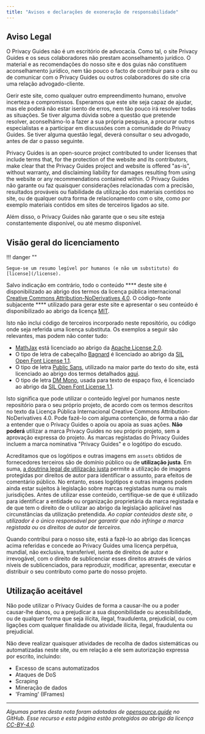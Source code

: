 ```yaml
---
title: "Avisos e declarações de exoneração de responsabilidade"
---
```


## Aviso Legal

O Privacy Guides não é um escritório de advocacia. Como tal, o site Privacy Guides e os seus colaboradores não prestam aconselhamento jurídico. O material e as recomendações do nosso site e dos guias não constituem aconselhamento jurídico, nem tão pouco o facto de contribuir para o site ou de comunicar com o Privacy Guides ou outros colaboradores do site cria uma relação advogado-cliente.

Gerir este site, como qualquer outro empreendimento humano, envolve incerteza e compromissos. Esperamos que este site seja capaz de ajudar, mas ele poderá não estar isento de erros, nem tão pouco irá resolver todas as situações. Se tiver alguma dúvida sobre a questão que pretende resolver, aconselhámo-lo a fazer a sua própria pesquisa, a procurar outros especialistas e a participar em discussões com a comunidade do Privacy Guides. Se tiver alguma questão legal, deverá consultar o seu advogado, antes de dar o passo seguinte.

Privacy Guides is an open-source project contributed to under licenses that include terms that, for the protection of the website and its contributors, make clear that the Privacy Guides project and website is offered "as-is", without warranty, and disclaiming liability for damages resulting from using the website or any recommendations contained within. O Privacy Guides não garante ou faz quaisquer considerações relacionadas com a precisão, resultados prováveis ou fiabilidade da utilização dos materiais contidos no site, ou de qualquer outra forma de relacionamento com o site, como por exemplo materiais contidos em sites de terceiros ligados ao site.

Além disso, o Privacy Guides não garante que o seu site esteja constantemente disponível, ou até mesmo disponível.

## Visão geral do licenciamento

!!! danger ""

    Segue-se um resumo legível por humanos (e não um substituto) do [license](/license).

Salvo indicação em contrário, todo o conteúdo **** deste site é disponibilizado ao abrigo dos termos da licença pública internacional [Creative Commons Attribution-NoDerivatives 4.0](https://github.com/privacyguides/privacyguides.org/blob/main/LICENSE). O código-fonte subjacente **** utilizado para gerar este site e apresentar o seu conteúdo é disponibilizado ao abrigo da licença [MIT](https://github.com/privacyguides/privacyguides.org/tree/main/LICENSE-CODE).

Isto não inclui código de terceiros incorporado neste repositório, ou código onde seja referida uma licença substituta. Os exemplos a seguir são relevantes, mas podem não conter tudo:

* [MathJax](https://github.com/privacyguides/privacyguides.org/blob/main/theme/assets/javascripts/mathjax.js) está licenciado ao abrigo da [Apache License 2.0](https://github.com/privacyguides/privacyguides.org/blob/main/docs/assets/javascripts/LICENSE.mathjax.txt).
* O tipo de letra de cabeçalho [Bagnard](https://github.com/privacyguides/brand/tree/main/WOFF/bagnard) é licenciado ao abrigo da [SIL Open Font License 1.1](https://github.com/privacyguides/brand/blob/main/WOFF/bagnard/LICENSE.txt).
* O tipo de letra [Public Sans](https://github.com/privacyguides/brand/tree/main/WOFF/public_sans), utilizado na maior parte do texto do site, está licenciado ao abrigo dos termos detalhados [aqui](https://github.com/privacyguides/brand/blob/main/WOFF/public_sans/LICENSE.txt).
* O tipo de letra [DM Mono](https://github.com/privacyguides/brand/tree/main/WOFF/dm_mono), usada para texto de espaço fixo, é licenciado ao abrigo da [SIL Open Font License 1.1](https://github.com/privacyguides/brand/blob/main/WOFF/dm_mono/LICENSE.txt).

Isto significa que pode utilizar o conteúdo legível por humanos neste repositório para o seu próprio projeto, de acordo com os termos descritos no texto da Licença Pública Internacional Creative Commons Attribution-NoDerivatives 4.0. Pode fazê-lo com alguma contenção, de forma a não dar a entender que o Privacy Guides o apoia ou apoia as suas ações. **Não poderá** utilizar a marca Privacy Guides no seu próprio projeto, sem a aprovação expressa do projeto. As marcas registadas do Privacy Guides incluem a marca nominativa "Privacy Guides" e o logótipo do escudo.

Acreditamos que os logótipos e outras imagens em `assets` obtidos de fornecedores terceiros são de domínio público ou de **utilização justa**. Em suma, [a doutrina legal de utilização justa](https://www.copyright.gov/fair-use/more-info.html) permite a utilização de imagens protegidas por direitos de autor para identificar o assunto, para efeitos de comentário público. No entanto, esses logótipos e outras imagens podem ainda estar sujeitos à legislação sobre marcas registadas numa ou mais jurisdições. Antes de utilizar esse conteúdo, certifique-se de que é utilizado para identificar a entidade ou organização proprietária da marca registada e de que tem o direito de o utilizar ao abrigo da legislação aplicável nas circunstâncias da utilização pretendida. *Ao copiar conteúdos deste site, o utilizador é o único responsável por garantir que não infringe a marca registada ou os direitos de autor de terceiros.*

Quando contribui para o nosso site, está a fazê-lo ao abrigo das licenças acima referidas e concede ao Privacy Guides uma licença perpétua, mundial, não exclusiva, transferível, isenta de direitos de autor e irrevogável, com o direito de sublicenciar esses direitos através de vários níveis de sublicenciados, para reproduzir, modificar, apresentar, executar e distribuir o seu contributo como parte do nosso projeto.

## Utilização aceitável

Não pode utilizar o Privacy Guides de forma a causar-lhe ou a poder causar-lhe danos, ou a prejudicar a sua disponibilidade ou acessibilidade, ou de qualquer forma que seja ilícita, ilegal, fraudulenta, prejudicial, ou com ligações com qualquer finalidade ou atividade ilícita, ilegal, fraudulenta ou prejudicial.

Não deve realizar quaisquer atividades de recolha de dados sistemáticas ou automatizadas neste site, ou em relação a ele sem autorização expressa por escrito, incluindo:

* Excesso de scans automatizados
* Ataques de DoS
* Scraping
* Mineração de dados
* 'Framing' (IFrames)

---

*Algumas partes desta nota foram adotadas de [opensource.guide](https://github.com/github/opensource.guide/blob/master/notices.md) no GitHub. Esse recurso e esta página estão protegidos ao abrigo da licença [CC-BY-4.0](https://creativecommons.org/licenses/by-sa/4.0/).*
